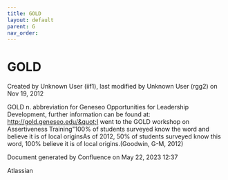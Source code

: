 ```yaml
---
title: GOLD
layout: default
parent: G
nav_order:
---
```


# GOLD

Created by  Unknown User (iif1), last modified by  Unknown User (rgg2) on Nov 19, 2012

GOLD n. abbreviation for Geneseo Opportunities for Leadership Development, further information can be found at: http://gold.geneseo.edu/&quot;I went to the GOLD workshop on Assertiveness Training&quot;100% of students surveyed know the word and believe it is of local originsAs of 2012, 50% of students surveyed know this word, 100% believe it is of local origins.(Goodwin, G-M, 2012) 

Document generated by Confluence on May 22, 2023 12:37

Atlassian
